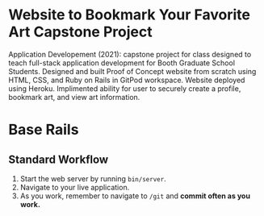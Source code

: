 # Website to Bookmark Your Favorite Art Capstone Project

Application Developement (2021): capstone project for class designed to teach full-stack application development for Booth Graduate School Students. Designed and built Proof of Concept website from scratch using HTML, CSS, and Ruby on Rails in GitPod workspace. Website deployed using Heroku. Implimented ability for user to securely create a profile, bookmark art, and view art information.

# Base Rails

## Standard Workflow

 1. Start the web server by running `bin/server`.
 1. Navigate to your live application.
 1. As you work, remember to navigate to `/git` and **commit often as you work.**


